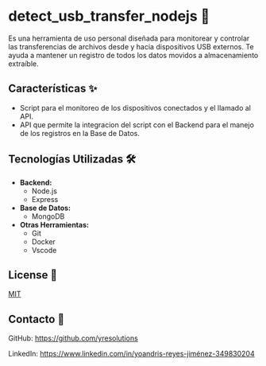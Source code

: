 # detect_usb_transfer_nodejs :rocket:

Es una herramienta de uso personal diseñada para monitorear y controlar las transferencias de archivos desde y hacia dispositivos USB externos. Te ayuda a mantener un registro de todos los datos movidos a almacenamiento extraíble.


## Características :sparkles:

- Script para el monitoreo de los dispositivos conectados y el llamado al API.
- API que permite la integracion del script con el Backend para el manejo de los registros en la Base de Datos.
## Tecnologías Utilizadas :hammer_and_wrench:

- **Backend:**
  - Node.js
  - Express
- **Base de Datos:**
  - MongoDB
- **Otras Herramientas:**
  - Git
  - Docker
  - Vscode


## License :scroll:

[MIT](https://choosealicense.com/licenses/mit/)


## Contacto :e-mail:

GitHub: https://github.com/yresolutions

LinkedIn: https://www.linkedin.com/in/yoandris-reyes-jiménez-349830204





        
